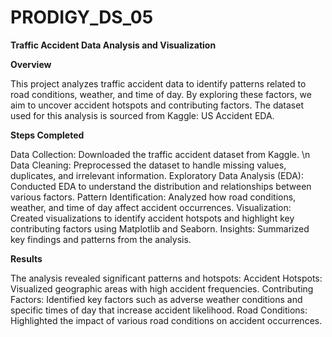 # PRODIGY_DS_05

**Traffic Accident Data Analysis and Visualization**

**Overview**

This project analyzes traffic accident data to identify patterns related to road conditions, weather, and time of day. By exploring these factors, we aim to uncover accident hotspots and contributing factors. The dataset used for this analysis is sourced from Kaggle: US Accident EDA.

**Steps Completed**

Data Collection: Downloaded the traffic accident dataset from Kaggle. \n
Data Cleaning: Preprocessed the dataset to handle missing values, duplicates, and irrelevant information.
Exploratory Data Analysis (EDA): Conducted EDA to understand the distribution and relationships between various factors.
Pattern Identification: Analyzed how road conditions, weather, and time of day affect accident occurrences.
Visualization: Created visualizations to identify accident hotspots and highlight key contributing factors using Matplotlib and Seaborn.
Insights: Summarized key findings and patterns from the analysis.

**Results**

The analysis revealed significant patterns and hotspots:
Accident Hotspots: Visualized geographic areas with high accident frequencies.
Contributing Factors: Identified key factors such as adverse weather conditions and specific times of day that increase accident likelihood.
Road Conditions: Highlighted the impact of various road conditions on accident occurrences.

 
